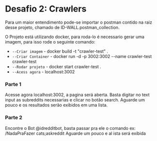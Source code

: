 # Desafio 2: Crawlers
Para um maior entendimento pode-se importar o postman contido na raiz desse projeto, chamado de ID-WALL.postman_collection.

O Projeto está utilizando docker, para roda-lo é necessario gerar uma imagem, para isso rode o seguinte comando: 
- `--Criar imagem` - docker build -t "crawler-test" .
- `--Criar Container` - docker run -d -p 3002:3002 --name crawler-test crawler-test
- `--Rodar projeto` - docker start crawler-test .
- `--Acess agora` - localhost:3002


### Parte 1
Acesse agora localhost:3002, a pagina será aberta. Basta digitar no text input as subreddits necessarias e clicar no botão search. Aguarde um pouco e os resultados serão exibidos em uma lista.

### Parte 2
Encontre o Bot @idredditbot, basta passar pra ele o comando ex: /NadaPraFazer cats;askreddit
Aguarde um pouco e al ista será exibida
